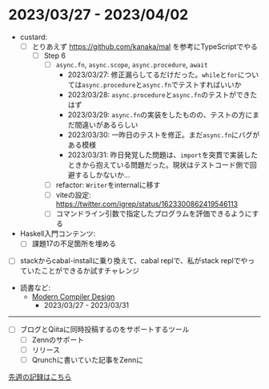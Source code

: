 # 2023/03/27 - 2023/04/02

- custard:
    - [ ] とりあえず <https://github.com/kanaka/mal> を参考にTypeScriptでやる
        - [ ] Step 6
            - [ ] `async.fn`, `async.scope`, `async.procedure`, `await`
                - 2023/03/27: 修正漏らしてるだけだった。`while`と`for`については`async.procedure`と`async.fn`でテストすればいいか
                - 2023/03/28: `async.procedure`と`async.fn`のテストができたはず
                - 2023/03/29: `async.fn`の実装をしたものの、テストの方にまだ間違いがあるらしい
                - 2023/03/30: 一昨日のテストを修正。まだ`async.fn`にバグがある模様
                - 2023/03/31: 昨日発覚した問題は、`import`を突貫で実装したときから抱えている問題だった。現状はテストコード側で回避するしかないか...
            - [ ] refactor: `Writer`をinternalに移す
            - [ ] viteの設定: <https://twitter.com/igrep/status/1623300862419546113>
            - [ ] コマンドライン引数で指定したプログラムを評価できるようにする
- Haskell入門コンテンツ:
    - [ ] 課題17の不足箇所を埋める
- [ ] stackからcabal-installに乗り換えて、cabal replで、私がstack replでやっていたことができるか試すチャレンジ
- 読書など:
    - [Modern Compiler Design](https://www.springer.com/jp/book/9781461446989)
        - 2023/03/27 - 2023/03/31

------

- [ ] ブログとQiitaに同時投稿するのをサポートするツール
    - [ ] Zennのサポート
    - [ ] リリース
    - [ ] Qrunchに書いていた記事をZennに

[先週の記録はこちら](https://github.com/igrep/daily-commits/blob/3a99aa2cb2a55c12aa0cfc25743439f19f03d7c2/yesterday.md)
